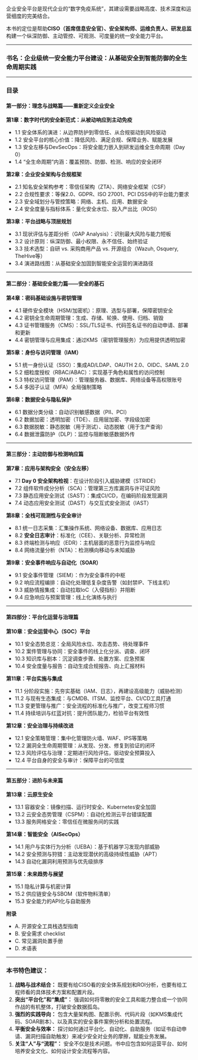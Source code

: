 企业安全平台是现代企业的“数字免疫系统”，其建设需要战略高度、技术深度和运营细度的完美结合。

本书的定位是帮助**CISO（首席信息安全官）、安全架构师、运维负责人、研发总监**构建一个纵深防御、主动管控、可观测、可度量的统一安全能力平台。

---

### **书名：企业级统一安全能力平台建设：从基础安全到智能防御的全生命周期实践**

---

### **目录**

#### **第一部分：理念与战略篇——重新定义企业安全**

**第1章：数字时代的安全新范式：从被动响应到主动免疫**
*   1.1 安全体系的演进：从边界防护到零信任、从合规驱动到风险驱动
*   1.2 安全平台的核心价值：降低风险、满足合规、保障业务、赋能发展
*   1.3 安全左移与DevSecOps：将安全能力嵌入到研发运维全生命周期（Day 0）
*   1.4 “全生命周期”内涵：覆盖预防、防御、检测、响应的安全闭环

**第2章：企业安全架构与合规框架**
*   2.1 知名安全架构参考：零信任架构（ZTA）、网络安全框架（CSF）
*   2.2 合规性要求：等保2.0、GDPR、ISO 27001、PCI DSS中的平台能力要求
*   2.3 安全域划分与管控策略：网络、主机、应用、数据安全
*   2.4 安全度量与指标体系：量化安全水位、投入产出比（ROSI）

**第3章：平台战略与顶层规划**
*   3.1 现状评估与差距分析（GAP Analysis）：识别最大风险与能力短板
*   3.2 设计原则：纵深防御、最小权限、永不信任、始终验证
*   3.3 技术选型：自研 vs. 采购商用产品 vs. 开源组合（Wazuh, Osquery, TheHive等）
*   3.4 演进路线图：从基础安全加固到智能安全运营的演进路径

---

#### **第二部分：基础安全能力篇——安全的基石**

**第4章：密码基础设施与密钥管理**
*   4.1 硬件安全模块（HSM/加密机）：原理、选型与部署，保障密钥安全
*   4.2 密钥全生命周期管理：生成、存储、轮换、使用、归档、销毁
*   4.3 证书管理服务（CMS）：SSL/TLS证书、代码签名证书的自动申请、部署和更新
*   4.4 密钥管理与应用集成：通过KMS（密钥管理服务）为应用提供透明加密

**第5章：身份与访问管理（IAM）**
*   5.1 统一身份认证（SSO）：集成AD/LDAP、OAUTH 2.0、OIDC、SAML 2.0
*   5.2 细粒度授权（RBAC/ABAC）：实现基于角色和属性的访问控制
*   5.3 特权访问管理（PAM）：管理服务器、数据库、网络设备等高权限账号
*   5.4 多因子认证（MFA）全局强制策略

**第6章：数据安全与隐私保护**
*   6.1 数据分类分级：自动识别敏感数据（PII、PCI）
*   6.2 数据加密：透明加密（TDE）、应用层加密、字段级加密
*   6.3 数据脱敏：静态脱敏（用于测试）、动态脱敏（用于生产查询）
*   6.4 数据泄露防护（DLP）：监控与阻断敏感数据外传

---

#### **第三部分：主动防御与检测响应篇**

**第7章：应用与架构安全（安全左移）**
*   7.1 **Day 0 安全架构检视**：在设计阶段引入威胁建模（STRIDE）
*   7.2 组件软件成分分析（SCA）：管理第三方库漏洞与许可证风险
*   7.3 静态应用安全测试（SAST）：集成CI/CD，在编码阶段发现漏洞
*   7.4 动态应用安全测试（DAST）与交互式安全测试（IAST）

**第8章：全栈可观测性与安全审计**
*   8.1 统一日志采集：汇集操作系统、网络设备、数据库、应用日志
*   8.2 **安全日志审计**：标准化（CEE）、关联分析、异常检测
*   8.3 终端检测与响应（EDR）：主机层面的恶意行为监控与响应
*   8.4 网络流量分析（NTA）：检测横向移动与未知威胁

**第9章：安全事件响应与自动化（SOAR）**
*   9.1 安全事件管理（SIEM）：作为安全事件的中枢
*   9.2 响应流程编排：自动化处理低复杂度告警（如封禁IP、下线主机）
*   9.3 威胁情报集成：自动拉取IoC（入侵指标）并阻断
*   9.4 应急响应与预案管理：线上化演练与执行

---

#### **第四部分：平台化运营与治理篇**

**第10章：安全运营中心（SOC）平台**
*   10.1 安全态势总览：全局风险水位、攻击态势、待处理事件
*   10.2 案件管理与协同：安全事件的线上化分派、调查、闭环
*   10.3 知识库与剧本：沉淀调查步骤、处置方案、应急预案
*   10.4 安全度量与报告：自动生成合规报告、向上汇报材料

**第11章：平台实施与集成**
*   11.1 分阶段实施：先夯实基础（IAM、日志），再建设高级能力（威胁检测）
*   11.2 与现有生态集成：与CMDB、ITSM、监控平台、CI/CD工具打通
*   11.3 变更管理与推广：安全流程的标准化与推广，改变工程师习惯
*   11.4 持续培训与红蓝对抗：提升团队能力，检验平台有效性

**第12章：安全治理与持续改进**
*   12.1 安全策略管理：集中化管理防火墙、WAF、IPS等策略
*   12.2 漏洞全生命周期管理：从发现、分发、修复到验证的闭环
*   12.3 风险评估与治理：定期进行风险评估，驱动安全预算投入
*   12.4 平台自身的安全与审计：保障平台的可信度

---

#### **第五部分：进阶与未来篇**

**第13章：云原生安全**
*   13.1 容器安全：镜像扫描、运行时安全、Kubernetes安全加固
*   13.2 云安全态势管理（CSPM）：自动化检测云平台错误配置
*   13.3 服务网格安全：零信任在微服务间的实践

**第14章：智能安全（AISecOps）**
*   14.1 用户与实体行为分析（UEBA）：基于机器学习发现内部威胁
*   14.2 安全预测与狩猎：主动发现潜伏的高级持续性威胁（APT）
*   14.3 自动化漏洞利用预测与优先级排序

**第15章：未来趋势与展望**
*   15.1 隐私计算与机密计算
*   15.2 供应链安全与SBOM（软件物料清单）
*   15.3 安全能力的API化与自助服务

**附录**
*   A. 开源安全工具栈选型指南
*   B. 安全需求 checklist
*   C. 常见漏洞处置手册
*   D. 术语表

---

### **本书特色建议：**

1.  **战略与战术结合：** 既要有给CISO看的安全体系规划和ROI分析，也要有给工程师看的具体技术方案和配置片段。
2.  **突出“平台化”和“集成”：** 强调如何将零散的安全工具和能力整合成一个协同作战的有机整体，打破安全数据孤岛。
3.  **强烈的实践导向：** 包含大量架构图、配置示例、代码片段（如KMS集成代码、SOAR剧本）、以及真实的安全事件案例分析和处置流程。
4.  **平衡安全与效率：** 探讨如何通过平台化、自动化、自助服务（如证书自动申请、漏洞扫描自助触发）来减少安全对业务的摩擦，赋能业务发展。
5.  **关注“人”与“流程”：** 安全不仅是技术问题。书中应包含如何运营平台、如何培养安全文化、如何设计安全流程等内容。
